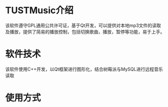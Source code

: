 # TUSTMusic介绍
该软件遵守GPL通用公共许可证，基于Qt开发，可以提供对本地mp3文件的读取及播放，提供了简易的播放控制，包括切换歌曲，播放，暂停等功能，易于上手。
# 软件技术
该软件使用C++开发，以Qt框架进行图形化，结合树莓派与MySQL进行远程音乐读取
# 使用方式